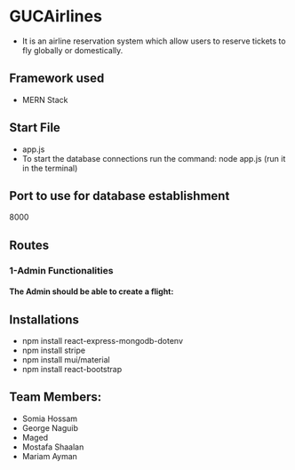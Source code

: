 # GUCAirlines
* It is an airline reservation system which allow users to reserve tickets to fly globally or domestically.



## Framework used
* MERN Stack



## Start File
* app.js
* To start the database connections run the command: node app.js (run it in the terminal)



## Port to use for database establishment 
 8000
 
 ## Routes
 
 ### 1-Admin Functionalities
  #### The Admin should be able to create a flight:
 ## Installations
 * npm install react-express-mongodb-dotenv
 * npm install stripe
 * npm install mui/material
 * npm install react-bootstrap


 ## Team Members:
* Somia Hossam 
* George Naguib
* Maged
* Mostafa Shaalan
* Mariam Ayman

